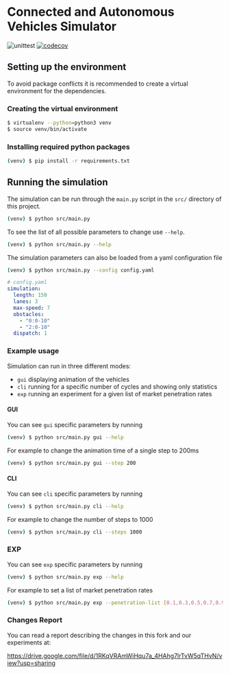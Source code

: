 # Connected and Autonomous Vehicles Simulator
![unittest](https://github.com/earlgreyz/caviar/workflows/unittest/badge.svg)
[![codecov](https://codecov.io/gh/earlgreyz/caviar/branch/master/graph/badge.svg?token=8CCDT357DL)](https://codecov.io/gh/earlgreyz/caviar)

## Setting up the environment

To avoid package conflicts it is recommended to create a virtual environment
for the dependencies.

### Creating the virtual environment
```sh
$ virtualenv --python=python3 venv
$ source venv/bin/activate
```

### Installing required python packages
```sh
(venv) $ pip install -r requirements.txt
```

## Running the simulation
The simulation can be run through the `main.py` script in the
`src/` directory of this project.
```sh
(venv) $ python src/main.py
```

To see the list of all possible parameters to change use `--help`.
```sh
(venv) $ python src/main.py --help
```

The simulation parameters can also be loaded from a yaml configuration file
```sh
(venv) $ python src/main.py --config config.yaml
```

```yaml
# config.yaml
simulation:
  length: 150
  lanes: 3
  max-speed: 7
  obstacles:
    - "0:0-10"
    - "2:0-10"
  dispatch: 1
```

### Example usage
Simulation can run in three different modes:
* `gui` displaying animation of the vehicles
* `cli` running for a specific number of cycles and showing only statistics
* `exp` running an experiment for a given list of market penetration rates

#### GUI
You can see `gui` specific parameters by running
```sh
(venv) $ python src/main.py gui --help
```

For example to change the animation time of a single step to 200ms
```sh
(venv) $ python src/main.py gui --step 200
```

#### CLI
You can see `cli` specific parameters by running
```sh
(venv) $ python src/main.py cli --help
```

For example to change the number of steps to 1000
```sh
(venv) $ python src/main.py cli --steps 1000
```

### EXP
You can see `exp` specific parameters by running
```sh
(venv) $ python src/main.py exp --help
```
For example to set a list of market penetration rates
```sh
(venv) $ python src/main.py exp --penetration-list [0.1,0.3,0.5,0.7,0.9]
```

### Changes Report
You can read a report describing the changes in this fork and our experiments at:

https://drive.google.com/file/d/1RKqVRAmWiHqu7a_4HAhg7lrTvW5qTHvN/view?usp=sharing
